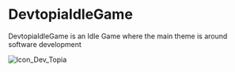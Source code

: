 # DevtopiaIdleGame
DevtopiaIdleGame is an Idle Game where the main theme is around software development

![Icon_Dev_Topia](https://user-images.githubusercontent.com/37409567/118692629-a55fac00-b7e0-11eb-8592-2819a2eaa989.png)
